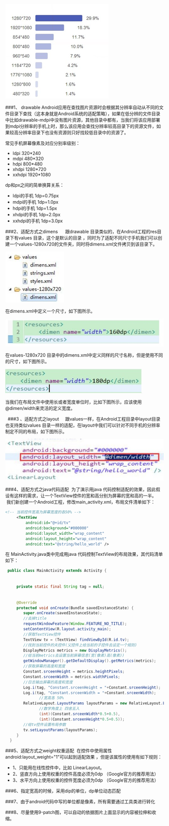 
![屏幕](../pic/071.jpg)

###1、 drawable
Android应用在查找图片资源时会根据其分辨率自动从不同的文件目录下查找（这本身就是Android系统的适配策略），如果在低分辨的文件目录中比如drawable-mdpi中没有图片资源，其他目录中都有，当我们将该应用部署到mdpi分辨率的手机上时，那么该应用会查找分辨率较高目录下的资源文件，如果较高分辨率目录下也没有资源则只好找较低目录中的资源了。 

常见手机屏幕像素及对应分别率级别： 

- ldpi 320*240 
- mdpi 480*320 
- hdpi 800*480 
- xhdpi 1280*720 
- xxhdpi 1920*1080 

dp和px之间的简单换算关系：

- ldpi的手机 1dp=0.75px 
- mdpi的手机 1dp=1.0px 
- hdpi的手机 1dp=1.5px 
- xhdpi的手机 1dp=2.0px 
- xxhdpi的手机 1dp=3.0px 



###2、适配方式之dimens 
    跟drawable 目录类似的，在Android工程的res目录下有values 目录，这个是默认的目录 ，同时为了适配不同尺寸手机我们可以创建一个values-1280x720的文件夹，同时将dimens.xml文件拷贝到该目录下。

![屏幕](../pic/072.jpg)

在dimens.xml中定义一个尺寸，如下图所示。

![屏幕](../pic/074.jpg)

在values-1280x720 目录中的dimens.xml中定义同样的尺寸名称，但是使用不同的尺寸，如下图所示。 

![屏幕](../pic/075.jpg)

当我们在布局文件中使用长或者宽度单位时，比如下图所示，应该使用@dimen/width来灵活的定义宽度。


 
###3 、适配方式之layout 
   跟values一样，在Android工程目录中layout目录也支持类似values 目录一样的适配，在layout中我们可以针对不同手机的分辨率制定不同的布局，如下图所示。 

![屏幕](../pic/073.jpg)

###4、适配方式之java代码适配 
为了演示用java 代码控制适配的效果，因此假设有这样的需求，让一个TextView控件的宽和高分别为屏幕的宽和高的一半。 
   我们新创建一个Android工程，修改main_activity.xml，布局文件清单如下： 
```xml
<!-- 当前控件宽高为屏幕宽度的各50% --> 
     <TextView 
         android:id="@+id/tv" 
         android:background="#000000" 
         android:layout_width="wrap_content" 
         android:layout_height="wrap_content" 
         android:text="@string/hello_world" /> 
```
在 MainActivity.java类中完成用java 代码控制TextView的布局效果，其代码清单如下： 
```java
 public class MainActivity extends Activity { 
​
​
     private static final String tag = null; 
​
​
     @Override 
     protected void onCreate(Bundle savedInstanceState) { 
        super.onCreate(savedInstanceState); 
        //去掉title 
        requestWindowFeature(Window.FEATURE_NO_TITLE); 
        setContentView(R.layout.activity_main); 
        //获取TextView控件 
        TextView tv = (TextView) findViewById(R.id.tv); 
        //找到当前控件的夫控件(父控件上给当前的子控件去设定一个规则) 
        DisplayMetrics metrics = new DisplayMetrics(); 
        //给当前metrics去设置当前屏幕信息(宽(像素)高(像素)) 
        getWindowManager().getDefaultDisplay().getMetrics(metrics); 
        //获取屏幕的高度和宽度 
        Constant.srceenHeight = metrics.heightPixels; 
        Constant.srceenWidth = metrics.widthPixels; 
        //日志输出屏幕的高度和宽度 
        Log.i(tag, "Constant.srceenHeight = "+Constant.srceenHeight); 
        Log.i(tag, "Constant.srceenWidth = "+Constant.srceenWidth); 
               //宽高各 50% 
        RelativeLayout.LayoutParams layoutParams = new RelativeLayout.LayoutParams( 
               //数学角度上 四舍五入 
               (int)(Constant.srceenWidth*0.5+0.5), 
               (int)(Constant.srceenHeight*0.5+0.5)); 
        //给tv控件设置布局参数 
        tv.setLayoutParams(layoutParams); 
     } 
  } 
```

###5、适配方式之weight权重适配 
在控件中使用属性android:layout_weight="1"可以起到适配效果 ，但是该属性的使用有如下规则： 

- 1、只能用在线性控件中，比如 LinearLayout。 
- 2、竖直方向上使用权重的控件高度必须为0dp （Google官方的推荐用法） 
- 3、水平方向上使用权重的控件宽度必须为0dp （Google官方的推荐用法） 

###6、指定宽高的时候，采用dip的单位，dp单位动态匹配 

###7、由于android代码中写的单位都是像素，所有需要通过工具类进行转化 

###8、尽量使用9-patch图，可以自动的依据图片上面显示的内容被拉伸和收缩。



